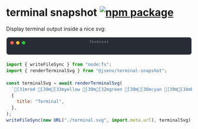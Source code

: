 # terminal snapshot [![npm package](https://img.shields.io/npm/v/@jsenv/terminal-snapshot.svg?logo=npm&label=package)](https://www.npmjs.com/package/@jsenv/terminal-snapshot)

Display terminal output inside a nice svg:

![toto](./docs/terminal.svg)

```js
import { writeFileSync } from "node:fs";
import { renderTerminalSvg } from "@jsenv/terminal-snapshot";

const terminalSvg = await renderTerminalSvg(
  `[31mred [39m[33myellow [39m[32mgreen [39m[36mcyan [39m[34mblue [39m[35mmagenta[39m`,
  {
    title: "Terminal",
  },
);
writeFileSync(new URL("./terminal.svg", import.meta.url), terminalSvg);
```
